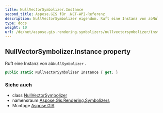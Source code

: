 ```yaml
---
title: NullVectorSymbolizer.Instance
second_title: Aspose.GIS für .NET-API-Referenz
description: NullVectorSymbolizer eigendom. Ruft eine Instanz von abNullSymbolizer .
type: docs
weight: 10
url: /de/net/aspose.gis.rendering.symbolizers/nullvectorsymbolizer/instance/
---
```

## NullVectorSymbolizer.Instance property

Ruft eine Instanz von ab`NullSymbolizer` .

```csharp
public static NullVectorSymbolizer Instance { get; }
```

### Siehe auch

* class [NullVectorSymbolizer](../)
* namensraum [Aspose.Gis.Rendering.Symbolizers](../../nullvectorsymbolizer/)
* Montage [Aspose.GIS](../../../)


